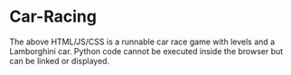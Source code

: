 # Car-Racing
The above HTML/JS/CSS is a runnable car race game with levels and a Lamborghini car. Python code cannot be executed inside the browser but can be linked or displayed.
